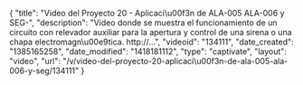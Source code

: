 {
    "title": "Video del Proyecto 20 - Aplicaci\u00f3n de ALA-005 ALA-006 y SEG-",
    "description": "Video donde se muestra el funcionamiento de un circuito con relevador auxiliar para la apertura y control de una sirena o una chapa electromagn\u00e9tica. http:\/\/...",
    "videoid": "134111",
    "date_created": "1385165258",
    "date_modified": "1418181112",
    "type": "captivate",
    "layout": "video",
    "url": "\/v\/video-del-proyecto-20-aplicaci\u00f3n-de-ala-005-ala-006-y-seg\/134111"
}